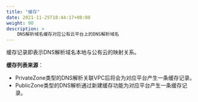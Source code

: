 ```yaml
---
title: "缓存"
date: 2021-11-25T18:44:17+08:00
weight: 90
description: >
    DNS解析域名缓存对应公有云平台上的DNS解析域名
---
```


缓存记录即表示DNS解析域名本地与公有云的映射关系。

**缓存列表来源**：

- PrivateZone类型的DNS解析关联VPC后将会为对应平台产生一条缓存记录。
- PublicZone类型的DNS解析通过新建缓存功能为对应平台产生一条缓存记录。